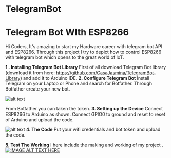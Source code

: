 # TelegramBot
Telegram Bot WIth ESP8266
=============
Hi Coders,
It's amazing to start my Hardware career with telegram bot API and ESP8266. Through this project I try to depict how to control ESP8266 with telegram bot which opens to the great world of IoT.

**1 . Installing Telegram Bot Library** 
First of all download Telegram Bot library (download it from here: https://github.com/CasaJasmina/TelegramBot-Library) and add it to Arduino IDE.
**2. Configure Telegram Bot**
Install Telegram on your Laptop or Phone and search for Botfather. Through Botfather create your new bot.

![alt text](https://hackster.imgix.net/uploads/attachments/370637/2017-29-10-18-55-41_Bk2JIRLSON.jpeg?auto=compress%2Cformat&w=1920&h=1080&fit=max)

From Botfather you can taken the token.
**3. Setting up the Device**
Connect ESP8266 to Arduino as shown. Connect GPIO0 to ground and reset to reset of Arduino and upload the code.

![alt text](https://hackster.imgix.net/uploads/attachments/370699/wifitoarduino_nOSxabVyiU.jpg?auto=compress%2Cformat&w=1920&h=1080&fit=max)
**4. The Code**
Put your wifi credentials and bot token and upload the code.

**5. Test The Working**
I here include the making and working of my project .
[![IMAGE ALT TEXT HERE](https://img.youtube.com/vi/LgPuunu8EnI/0.jpg)](https://www.youtube.com/watch?v=LgPuunu8EnI)
